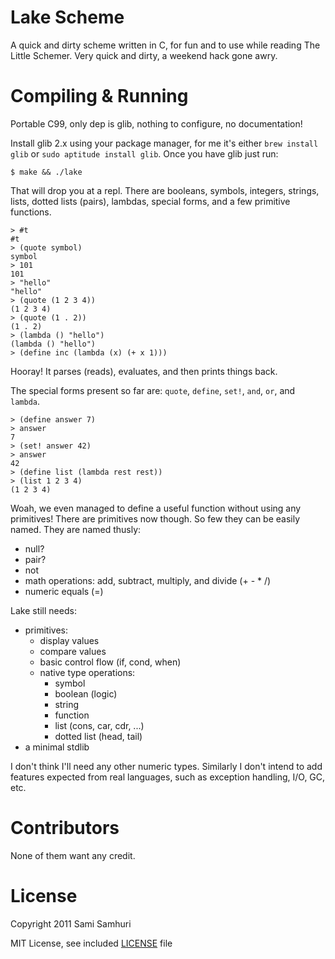 Lake Scheme
===========

A quick and dirty scheme written in C, for fun and to use while reading The Little Schemer. Very quick and dirty, a weekend hack gone awry.

Compiling & Running
===================

Portable C99, only dep is glib, nothing to configure, no documentation!

Install glib 2.x using your package manager, for me it's either `brew install glib` or `sudo aptitude install glib`. Once you have glib just run:

    $ make && ./lake

That will drop you at a repl. There are booleans, symbols, integers, strings, lists, dotted lists (pairs), lambdas, special forms, and a few primitive functions.

    > #t
    #t
    > (quote symbol)
    symbol
    > 101
    101
    > "hello"
    "hello"
    > (quote (1 2 3 4))
    (1 2 3 4)
    > (quote (1 . 2))
    (1 . 2)
    > (lambda () "hello")
    (lambda () "hello")
    > (define inc (lambda (x) (+ x 1)))

Hooray! It parses (reads), evaluates, and then prints things back.

The special forms present so far are: `quote`, `define`, `set!`, `and`, `or`, and `lambda`.

    > (define answer 7)
    > answer
    7
    > (set! answer 42)
    > answer
    42
    > (define list (lambda rest rest))
    > (list 1 2 3 4)
    (1 2 3 4)

Woah, we even managed to define a useful function without using any primitives! There are primitives now though. So few they can be easily named. They are named thusly:

  * null?
  * pair?
  * not
  * math operations: add, subtract, multiply, and divide (+ - * /)
  * numeric equals (=)

Lake still needs:

  * primitives:
    * display values
    * compare values
    * basic control flow (if, cond, when)
    * native type operations:
      * symbol
      * boolean (logic)
      * string
      * function
      * list (cons, car, cdr, ...)
      * dotted list (head, tail)
  * a minimal stdlib

I don't think I'll need any other numeric types. Similarly I don't intend to add features expected from real languages, such as exception handling, I/O, GC, etc.

Contributors
============

None of them want any credit.

License
=======

Copyright 2011 Sami Samhuri

MIT License, see included [LICENSE](blob/master/LICENSE) file